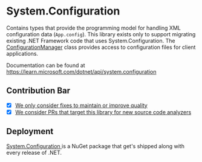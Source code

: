 # System.Configuration
Contains types that provide the programming model for handling XML configuration data (`App.config`). This library exists only to support migrating existing .NET Framework code that uses System.Configuration. The [ConfigurationManager](https://learn.microsoft.com/dotnet/api/system.configuration.configurationmanager) class provides access to configuration files for client applications.

Documentation can be found at https://learn.microsoft.com/dotnet/api/system.configuration

## Contribution Bar
- [x] [We only consider fixes to maintain or improve quality](../../libraries/README.md#primary-bar)
- [x] [We consider PRs that target this library for new source code analyzers](../../libraries/README.md#secondary-bars)

## Deployment
[System.Configuration ](https://www.nuget.org/packages/System.Configuration.ConfigurationManager) is a NuGet package that get's shipped along with every release of .NET.